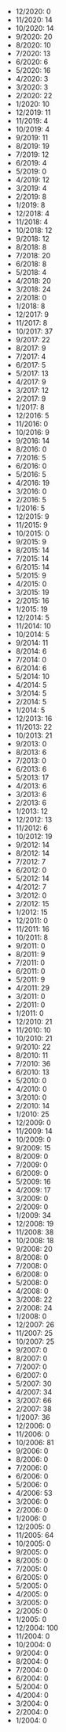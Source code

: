 *  12/2020: 0
*  11/2020: 14
*  10/2020: 14
*  9/2020: 20
*  8/2020: 10
*  7/2020: 13
*  6/2020: 6
*  5/2020: 16
*  4/2020: 3
*  3/2020: 3
*  2/2020: 22
*  1/2020: 10
*  12/2019: 11
*  11/2019: 4
*  10/2019: 4
*  9/2019: 11
*  8/2019: 19
*  7/2019: 12
*  6/2019: 4
*  5/2019: 0
*  4/2019: 12
*  3/2019: 4
*  2/2019: 8
*  1/2019: 8
*  12/2018: 4
*  11/2018: 4
*  10/2018: 12
*  9/2018: 12
*  8/2018: 8
*  7/2018: 20
*  6/2018: 8
*  5/2018: 4
*  4/2018: 20
*  3/2018: 24
*  2/2018: 0
*  1/2018: 8
*  12/2017: 9
*  11/2017: 8
*  10/2017: 37
*  9/2017: 22
*  8/2017: 9
*  7/2017: 4
*  6/2017: 5
*  5/2017: 13
*  4/2017: 9
*  3/2017: 12
*  2/2017: 9
*  1/2017: 8
*  12/2016: 5
*  11/2016: 0
*  10/2016: 9
*  9/2016: 14
*  8/2016: 0
*  7/2016: 5
*  6/2016: 0
*  5/2016: 5
*  4/2016: 19
*  3/2016: 0
*  2/2016: 5
*  1/2016: 5
*  12/2015: 9
*  11/2015: 9
*  10/2015: 0
*  9/2015: 9
*  8/2015: 14
*  7/2015: 14
*  6/2015: 14
*  5/2015: 9
*  4/2015: 0
*  3/2015: 19
*  2/2015: 16
*  1/2015: 19
*  12/2014: 5
*  11/2014: 10
*  10/2014: 5
*  9/2014: 11
*  8/2014: 6
*  7/2014: 0
*  6/2014: 6
*  5/2014: 10
*  4/2014: 5
*  3/2014: 5
*  2/2014: 5
*  1/2014: 5
*  12/2013: 16
*  11/2013: 22
*  10/2013: 21
*  9/2013: 0
*  8/2013: 6
*  7/2013: 0
*  6/2013: 6
*  5/2013: 17
*  4/2013: 6
*  3/2013: 6
*  2/2013: 6
*  1/2013: 12
*  12/2012: 13
*  11/2012: 6
*  10/2012: 19
*  9/2012: 14
*  8/2012: 14
*  7/2012: 7
*  6/2012: 0
*  5/2012: 14
*  4/2012: 7
*  3/2012: 0
*  2/2012: 15
*  1/2012: 15
*  12/2011: 0
*  11/2011: 16
*  10/2011: 8
*  9/2011: 0
*  8/2011: 9
*  7/2011: 0
*  6/2011: 0
*  5/2011: 9
*  4/2011: 29
*  3/2011: 0
*  2/2011: 0
*  1/2011: 0
*  12/2010: 21
*  11/2010: 10
*  10/2010: 21
*  9/2010: 22
*  8/2010: 11
*  7/2010: 36
*  6/2010: 13
*  5/2010: 0
*  4/2010: 0
*  3/2010: 0
*  2/2010: 14
*  1/2010: 25
*  12/2009: 0
*  11/2009: 14
*  10/2009: 0
*  9/2009: 15
*  8/2009: 0
*  7/2009: 0
*  6/2009: 0
*  5/2009: 16
*  4/2009: 17
*  3/2009: 0
*  2/2009: 0
*  1/2009: 34
*  12/2008: 19
*  11/2008: 38
*  10/2008: 18
*  9/2008: 20
*  8/2008: 0
*  7/2008: 0
*  6/2008: 0
*  5/2008: 0
*  4/2008: 0
*  3/2008: 22
*  2/2008: 24
*  1/2008: 0
*  12/2007: 26
*  11/2007: 25
*  10/2007: 25
*  9/2007: 0
*  8/2007: 0
*  7/2007: 0
*  6/2007: 0
*  5/2007: 30
*  4/2007: 34
*  3/2007: 66
*  2/2007: 38
*  1/2007: 36
*  12/2006: 0
*  11/2006: 0
*  10/2006: 81
*  9/2006: 0
*  8/2006: 0
*  7/2006: 0
*  6/2006: 0
*  5/2006: 0
*  4/2006: 53
*  3/2006: 0
*  2/2006: 0
*  1/2006: 0
*  12/2005: 0
*  11/2005: 64
*  10/2005: 0
*  9/2005: 0
*  8/2005: 0
*  7/2005: 0
*  6/2005: 0
*  5/2005: 0
*  4/2005: 0
*  3/2005: 0
*  2/2005: 0
*  1/2005: 0
*  12/2004: 100
*  11/2004: 0
*  10/2004: 0
*  9/2004: 0
*  8/2004: 0
*  7/2004: 0
*  6/2004: 0
*  5/2004: 0
*  4/2004: 0
*  3/2004: 0
*  2/2004: 0
*  1/2004: 0